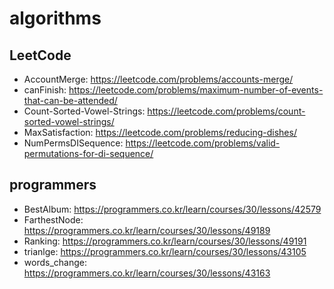 # algorithms

## LeetCode
- AccountMerge: https://leetcode.com/problems/accounts-merge/
- canFinish: https://leetcode.com/problems/maximum-number-of-events-that-can-be-attended/
- Count-Sorted-Vowel-Strings: https://leetcode.com/problems/count-sorted-vowel-strings/
- MaxSatisfaction: https://leetcode.com/problems/reducing-dishes/
- NumPermsDISequence: https://leetcode.com/problems/valid-permutations-for-di-sequence/

## programmers
- BestAlbum: https://programmers.co.kr/learn/courses/30/lessons/42579
- FarthestNode: https://programmers.co.kr/learn/courses/30/lessons/49189
- Ranking: https://programmers.co.kr/learn/courses/30/lessons/49191
- trianlge: https://programmers.co.kr/learn/courses/30/lessons/43105
- words_change: https://programmers.co.kr/learn/courses/30/lessons/43163